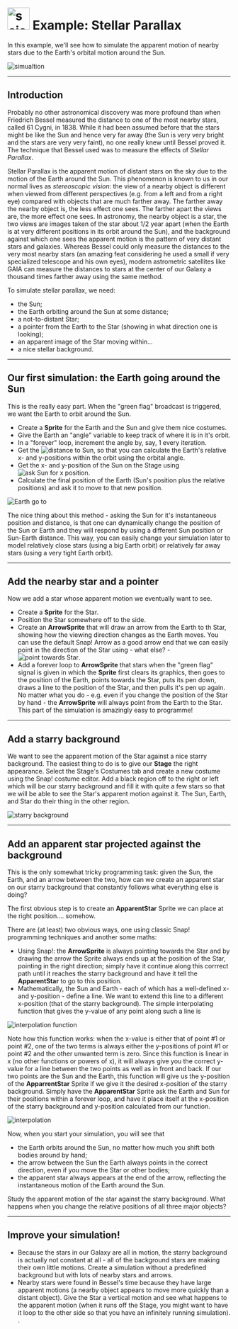 # <img alt="scientific-snap-icon" src="../../images/einstein_snap.png" width="50"/> Example: Stellar Parallax

In this example, we'll see how to simulate the apparent motion of nearby stars due to the Earth's orbital motion around the Sun.

![simualtion](./images/simulation.png)

---

## Introduction

Probably no other astronomical discovery was more profound than when Friedrich Bessel measured the distance to one of the most nearby stars, called 61 Cygni, in 1838.  While it had been assumed before that the stars might be like the Sun and hence very far away (the Sun is very very bright and the stars are very very faint), no one really knew until Bessel proved it.  The technique that Bessel used was to measure the effects of *Stellar Parallax*.

Stellar Parallax is the apparent motion of distant stars on the sky due to the motion of the Earth around the Sun. This phenomenon is known to us in our normal lives as *stereoscopic vision*: the view of a nearby object is different when viewed from different perspectives (e.g. from a left and from a right eye) compared with objects that are much farther away.  The farther away the nearby object is, the less effect one sees.  The farther apart the views are, the more effect one sees.  In astronomy, the nearby object is a star, the two views are images taken of the star about 1/2 year apart (when the Earth is at very different positions in its orbit around the Sun), and the background against which one sees the apparent motion is the pattern of very distant stars and galaxies.  Whereas Bessel could only measure the distances to the very most nearby stars (an amazing feat considering he used a small if very specialized telescope and his own eyes), modern astrometric satellites like GAIA can measure the distances to stars at the center of our Galaxy a thousand times farther away using the same method.

To simulate stellar parallax, we need:
- the Sun;
- the Earth orbiting around the Sun at some distance;
- a not-to-distant Star;
- a pointer from the Earth to the Star (showing in what direction one is looking);
- an apparent image of the Star moving within...
- a nice stellar background.

---

## Our first simulation: the Earth going around the Sun

This is the really easy part.  When the "green flag" broadcast is triggered, we want the Earth to orbit around the Sun.
- Create a **Sprite** for the Earth and the Sun and give them nice costumes.
- Give the Earth an "angle" variable to keep track of where it is in it's orbit.
- In a "forever" loop, increment the angle by, say, 1 every iteration.
- Get the ![distance to Sun](./images/distance_to_Sun.png), so that you can calculate the Earth's relative x- and y-positions within the orbit using the orbital angle.
- Get the x- and y-position of the Sun on the Stage using ![ask Sun for x position](./images/ask_Sun_for_x.png).
- Calculate the final position of the Earth (Sun's position plus the relative positions) and ask it to move to that new position.

![Earth go to](./images/Earth_go_to.png)

The nice thing about this method - asking the Sun for it's instantaneous position and distance, is that one can dynamically change the position of the Sun or Earth and they will respond by using a different Sun position or Sun-Earth distance.  This way, you can easily change your simulation later to model relatively close stars (using a big Earth orbit) or relatively far away stars (using a very tight Earth orbit).

---

## Add the nearby star and a pointer

Now we add a star whose apparent motion we eventually want to see.
- Create a **Sprite** for the Star.
- Position the Star somewhere off to the side.
- Create an **ArrowSprite** that will draw an arrow from the Earth to th Star, showing how the viewing direction changes as the Earth moves.  You can use the default Snap! Arrow as a good arrow end that we can easily point in the direction of the Star using - what else? - ![point towards Star](./images/point_towards_star.png).
- Add a forever loop to **ArrowSprite** that stars when the "green flag" signal is given in which the **Sprite** first clears its graphics, then goes to the position of the Earth, points towards the Star, puts its pen down, draws a line to the position of the Star, and then pulls it's pen up again.  No matter what you do - e.g. even if you change the position of the Star by hand - the **ArrowSprite** will always point from the Earth to the Star.
This part of the simulation is amazingly easy to programme!

---

## Add a starry background

We want to see the apparent motion of the Star against a nice starry background.  The easiest thing to do is to give our **Stage** the right appearance.  Select the Stage's Costumes tab and create a new costume using the Snap! costume editor.  Add a black region off to the right or left which will be our starry background and fill it with quite a few stars so that we will be able to see the Star's apparent motion against it.  The Sun, Earth, and Star do their thing in the other region.

![starry background](./images/starry_background.png)

---

## Add an apparent star projected against the background

This is the only somewhat tricky programming task: given the Sun, the Earth, and an arrow between the two, how can we create an apparent star on our starry background that constantly follows what everything else is doing?

The first obvious step is to create an **ApparentStar** Sprite we can place at the right position.... somehow.

There are (at least) two obvious ways, one using classic Snap! programming techniques and another some maths:
- Using Snap!: the **ArrowSprite** is always pointing towards the Star and by drawing the arrow the Sprite always ends up at the position of the Star, pointing in the right direction; simply have it continue along this corrrect path until it reaches the starry background and  have it tell the **ApparentStar** to go to this position.
- Mathematically, the Sun and Earth - each of which has a well-defined x- and y-position - define a line.  We want to extend this line to a different x-position (that of the starry background).  The simple interpolating function that gives the y-value of any point along such a line is

![interpolation function](./images/interpolation_function.png)

Note how this function works: when the x-value is either that of point #1 or point #2, one of the two terms is always either the y-positions of point #1 or point #2 and the other unwanted term is zero.  Since this function is linear in x (no other functions or powers of x), it will always give you the correct y-value for a line between the two points as well as in front and back.  If our two points are the Sun and the Earth, this function will give us the y-position of the **ApparrentStar** Sprite if we give it the desired x-position of the starry background.  Simply have the **ApparentStar** Sprite ask the Earth and Sun for their positions within a forever loop, and have it place itself at the x-position of the starry background and y-position calculated from our function.

![interpolation](./images/interpolation.png)

Now, when you start your simulation, you will see that
- the Earth orbits around the Sun, no matter how much you shift both bodies around by hand;
- the arrow between the Sun the Earth always points in the correct direction, even if you move the Star or other bodies;
- the apparent star always appears at the end of the arrow, reflecting the instantaneous motion of the Earth around the Sun.

Study the apparent motion of the star against the starry background.  What happens when you change the relative positions of all three major objects?


---

## Improve your simulation!

- Because the stars in our Galaxy are all in motion, the starry background is actually not constant at all - all of the background stars are making their own little motions.  Create a simulation without a predefined background but with lots of nearby stars and arrows.
- Nearby stars were found in Bessel's time because they have large apparent motions (a nearby object appears to move more quickly than a distant object).  Give the Star a vertical motion and see what happens to the apparent motion (when it runs off the Stage, you might want to have it loop to the other side so that you have an infinitely running simulation).
.

